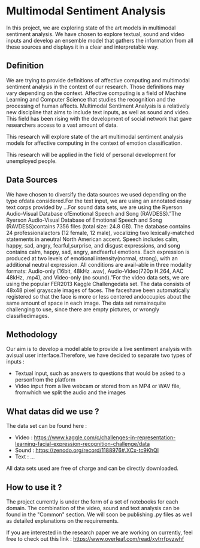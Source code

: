 # Multimodal Sentiment Analysis

In this project, we are exploring state of the art models in multimodal sentiment analysis. We have chosen to explore textual, sound and video inputs and develop an ensemble model that gathers the information from all these sources and displays it in a clear and interpretable way. 

## Definition
We are trying to provide definitions of affective computing and multimodal sentiment analysis in the context of our research. Those definitions may vary depending on the context.
Affective computing is a field of Machine Learning and Computer Science that studies the recognition and the processing of human affects. 
Multimodal Sentiment Analysis is a relatively new discipline that aims to include text inputs, as well as sound and video. This field has been rising with the development of social network that gave researchers access to a vast amount of data.

This research will explore state of the art multimodal sentiment analysis models for affective computing in the context of emotion classification.

This research will be applied in the field of personal development for unemployed people. 

## Data Sources
We have chosen to diversify the data sources we used depending on the type ofdata considered.For the text input, we are using an annotated essay text corps provided by ...For sound data sets, we are using the Ryerson Audio-Visual Database ofEmotional Speech and Song (RAVDESS).”The Ryerson Audio-Visual Database of Emotional Speech and Song (RAVDESS)contains 7356 files (total size: 24.8 GB). The database contains 24 professionalactors (12 female, 12 male), vocalizing two lexically-matched statements in aneutral North American accent. Speech includes calm, happy, sad, angry, fearful,surprise, and disgust expressions, and song contains calm, happy, sad, angry, andfearful emotions. Each expression is produced at two levels of emotional intensity(normal, strong), with an additional neutral expression. All conditions are avail-able in three modality formats: Audio-only (16bit, 48kHz .wav), Audio-Video(720p H.264, AAC 48kHz, .mp4), and Video-only (no sound).”For the video data sets, we are using the popular FER2013 Kaggle Challengedata set. The data consists of 48x48 pixel grayscale images of faces. The faceshave been automatically registered so that the face is more or less centered andoccupies about the same amount of space in each image. The data set remainsquite challenging to use, since there are empty pictures, or wrongly classifiedimages.

## Methodology
Our aim is to develop a model able to provide a live sentiment analysis with avisual user interface.Therefore, we have decided to separate two types of inputs :
- Textual input, such as answers to questions that would be asked to a personfrom the platform
- Video input from a live webcam or stored from an MP4 or WAV file, fromwhich we split the audio and the images

## What datas did we use ?
The data set can be found here :
- Video : https://www.kaggle.com/c/challenges-in-representation-learning-facial-expression-recognition-challenge/data
- Sound : https://zenodo.org/record/1188976#.XCx-tc9KhQI
- Text : ...

All data sets used are free of charge and can be directly downloaded.

## How to use it ?
The project currently is under the form of a set of notebooks for each domain. The combination of the video, sound and text analysis can be found in the "Common" section. We will soon be publishing .py files as well as detailed explanations on the requirements. 

If you are interested in the research paper we are working on currently, feel free to check out this link :
https://www.overleaf.com/read/xvtrrfpvzwhf
